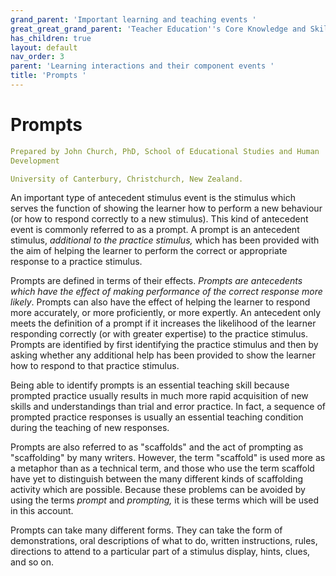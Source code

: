 ```yaml
---
grand_parent: 'Important learning and teaching events '
great_great_grand_parent: 'Teacher Education''s Core Knowledge and Skills.'
has_children: true
layout: default
nav_order: 3
parent: 'Learning interactions and their component events '
title: 'Prompts '
---
```

# Prompts


```yaml
Prepared by John Church, PhD, School of Educational Studies and Human
Development

University of Canterbury, Christchurch, New Zealand.
```


An important type of antecedent stimulus event is the stimulus which
serves the function of showing the learner how to perform a new
behaviour (or how to respond correctly to a new stimulus). This kind of
antecedent event is commonly referred to as a prompt. A prompt is an
antecedent stimulus, *additional to the practice stimulus,* which has
been provided with the aim of helping the learner to perform the correct
or appropriate response to a practice stimulus.

Prompts are defined in terms of their effects. *Prompts are antecedents
which have the effect of making performance of the correct response more
likely*. Prompts can also have the effect of helping the learner to
respond more accurately, or more proficiently, or more expertly. An
antecedent only meets the definition of a prompt if it increases the
likelihood of the learner responding correctly (or with greater
expertise) to the practice stimulus. Prompts are identified by first
identifying the practice stimulus and then by asking whether any
additional help has been provided to show the learner how to respond to
that practice stimulus.

Being able to identify prompts is an essential teaching skill because
prompted practice usually results in much more rapid acquisition of new
skills and understandings than trial and error practice. In fact, a
sequence of prompted practice responses is usually an essential teaching
condition during the teaching of new responses.

Prompts are also referred to as "scaffolds" and the act of prompting as
"scaffolding" by many writers. However, the term "scaffold" is used more
as a metaphor than as a technical term, and those who use the term
scaffold have yet to distinguish between the many different kinds of
scaffolding activity which are possible. Because these problems can be
avoided by using the terms *prompt* and *prompting,* it is these terms
which will be used in this account.

Prompts can take many different forms. They can take the form of
demonstrations, oral descriptions of what to do, written instructions,
rules, directions to attend to a particular part of a stimulus display,
hints, clues, and so on.
